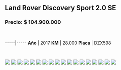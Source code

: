## Land Rover Discovery Sport 2.0 SE

### Precio: $ 104.900.000

<p>&nbsp;</p>

-----|-----
**Año** | 2017
**KM** | 28.000
**Placa** | DZX598


<p>&nbsp;</p>

<img src="images/Land Rover Discovery Sport 2.0 SE DZX598.PNG?raw=true"/>
<img src="images/Land Rover Discovery Sport 2.0 SE DZX598 - 15.PNG?raw=true"/>
<img src="images/Land Rover Discovery Sport 2.0 SE DZX598 - 16.PNG?raw=true"/>
<img src="images/Land Rover Discovery Sport 2.0 SE DZX598 - 17.PNG?raw=true"/>
<img src="images/Land Rover Discovery Sport 2.0 SE DZX598 - 18.PNG?raw=true"/>
<img src="images/Land Rover Discovery Sport 2.0 SE DZX598 - 19.PNG?raw=true"/>
<img src="images/Land Rover Discovery Sport 2.0 SE DZX598 - 20.PNG?raw=true"/>
<img src="images/Land Rover Discovery Sport 2.0 SE DZX598 - 52.PNG?raw=true"/>
<img src="images/Land Rover Discovery Sport 2.0 SE DZX598 - 57.PNG?raw=true"/>
<img src="images/Land Rover Discovery Sport 2.0 SE DZX598 - 7.PNG?raw=true"/>
<img src="images/Land Rover Discovery Sport 2.0 SE DZX598 - 75.PNG?raw=true"/>
<img src="images/Land Rover Discovery Sport 2.0 SE DZX598 - 78.PNG?raw=true"/>
<img src="images/Land Rover Discovery Sport 2.0 SE DZX598 - 8.PNG?raw=true"/>
<img src="images/Land Rover Discovery Sport 2.0 SE DZX598 - 84.PNG?raw=true"/>
<img src="images/Land Rover Discovery Sport 2.0 SE DZX598 - 87.PNG?raw=true"/>
<img src="images/Land Rover Discovery Sport 2.0 SE DZX598 - 89.PNG?raw=true"/>
<img src="images/Land Rover Discovery Sport 2.0 SE DZX598 - 90.PNG?raw=true"/>
<img src="images/Land Rover Discovery Sport 2.0 SE DZX598- 48.PNG?raw=true"/>
